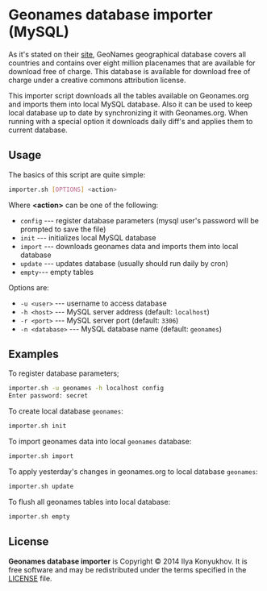 Geonames database importer (MySQL)
==================================

As it's stated on their [site](http://www.geonames.org/), GeoNames geographical database covers all countries and contains over eight million placenames that are available for download free of charge. This database is available for download free of charge under a creative commons attribution license.

This importer script downloads all the tables available on Geonames.org and imports them into local MySQL database. Also it can be used to keep local database up to date by synchronizing it with Geonames.org. When running with a special option it downloads daily diff's and applies them to current database.


Usage
-----

The basics of this script are quite simple:

```sh
importer.sh [OPTIONS] <action>
```

Where **\<action\>** can be one of the following:

* `config` --- register database parameters (mysql user's password will be prompted to save the file)
* `init` --- initializes local MySQL database
* `import` --- downloads geonames data and imports them into local database
* `update` --- updates database (usually should run daily by cron)
* `empty`--- empty tables

Options are:

* `-u <user>` --- username to access database
* `-h <host>` --- MySQL server address (default: `localhost`)
* `-r <port>` --- MySQL server port (default: `3306`)
* `-n <database>` --- MySQL database name (default: `geonames`)


Examples
--------

To register database parameters;

```sh
importer.sh -u geonames -h localhost config
Enter password: secret
```

To create local database `geonames`:

```sh
importer.sh init
```

To import geonames data into local `geonames` database:

```sh
importer.sh import
```

To apply yesterday's changes in geonames.org to local database `geonames`:

```sh
importer.sh update
```


To flush all geonames tables into local database:

```sh
importer.sh empty
```


License
-------

**Geonames database importer** is Copyright © 2014 Ilya Konyukhov. It is free software and may be redistributed under the terms specified in the [LICENSE](https://github.com/ilkon/geonames-mysql-importer/blob/master/LICENSE) file.
